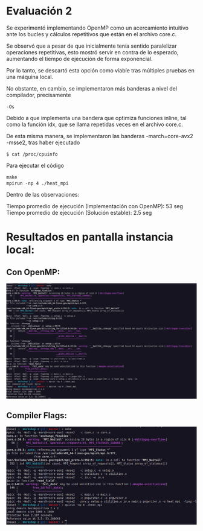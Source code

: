 # Evaluación 2

Se experimentó implementando OpenMP como un acercamiento intuitivo ante los bucles y cálculos repetitivos
que están en el archivo core.c.

Se observó que a pesar de que inicialmente tenía sentido paralelizar operaciones repetitivas, esto 
mostró servir en contra de lo esperado, aumentando el tiempo de ejecución de forma exponencial.

Por lo tanto, se descartó esta opción como viable tras múltiples pruebas en una máquina local.

No obstante, en cambio, se implementaron más banderas a nivel del compilador, precisamente 

    -Os

Debido a que implementa una bandera que optimiza funciones inline, tal como la función idx,
que se llama repetidas veces en el archivo core.c.

De esta misma manera, se implementaron las banderas -march=core-avx2 -msse2, tras haber
ejecutado 
  
    $ cat /proc/cpuinfo 


Para ejecutar el código

    make
    mpirun -np 4 ./heat_mpi

Dentro de las observaciones:

  Tiempo promedio de ejecución (Implementación con OpenMP): 53 seg
  Tiempo promedio de ejecución (Solución estable):          2.5 seg

# Resultados en pantalla instancia local:                                                            
  
## Con OpenMP:
<img src = img/1.png>

## Compiler Flags:
<img src = img/2.png>
  



